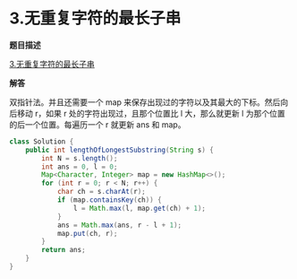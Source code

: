 # 3.无重复字符的最长子串

**题目描述**

[3.无重复字符的最长子串](https://leetcode-cn.com/problems/longest-substring-without-repeating-characters/)

**解答**

双指针法。并且还需要一个 map 来保存出现过的字符以及其最大的下标。然后向后移动 r，如果 r 处的字符出现过，且那个位置比 l 大，那么就更新 l 为那个位置的后一个位置。每遍历一个 r 就更新 ans 和 map。

```java
class Solution {
    public int lengthOfLongestSubstring(String s) {
        int N = s.length();
        int ans = 0, l = 0;
        Map<Character, Integer> map = new HashMap<>();
        for (int r = 0; r < N; r++) {
            char ch = s.charAt(r);
            if (map.containsKey(ch)) {
                l = Math.max(l, map.get(ch) + 1);
            }
            ans = Math.max(ans, r - l + 1);
            map.put(ch, r);
        }
        return ans;
    }
}
```